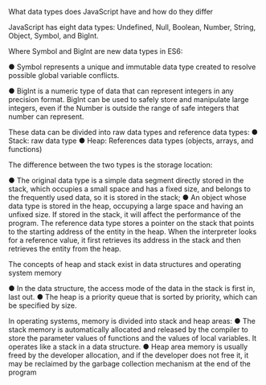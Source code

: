 What data types does JavaScript have and how do they differ

JavaScript has eight data types: Undefined, Null, Boolean, Number, String, Object, Symbol, and BigInt.

Where Symbol and BigInt are new data types in ES6:

● Symbol represents a unique and immutable data type created to resolve possible global variable conflicts.

● BigInt is a numeric type of data that can represent integers in any precision format. BigInt can be used to safely store and manipulate large integers, even if the Number is outside the range of safe integers that number can represent.

These data can be divided into raw data types and reference data types: ● Stack: raw data type ● Heap: References data types (objects, arrays, and functions)

The difference between the two types is the storage location:

● The original data type is a simple data segment directly stored in the stack, which occupies a small space and has a fixed size, and belongs to the frequently used data, so it is stored in the stack; ● An object whose data type is stored in the heap, occupying a large space and having an unfixed size. If stored in the stack, it will affect the performance of the program. The reference data type stores a pointer on the stack that points to the starting address of the entity in the heap. When the interpreter looks for a reference value, it first retrieves its address in the stack and then retrieves the entity from the heap.

The concepts of heap and stack exist in data structures and operating system memory

● In the data structure, the access mode of the data in the stack is first in, last out. ● The heap is a priority queue that is sorted by priority, which can be specified by size.

In operating systems, memory is divided into stack and heap areas: ● The stack memory is automatically allocated and released by the compiler to store the parameter values of functions and the values of local variables. It operates like a stack in a data structure. ● Heap area memory is usually freed by the developer allocation, and if the developer does not free it, it may be reclaimed by the garbage collection mechanism at the end of the program